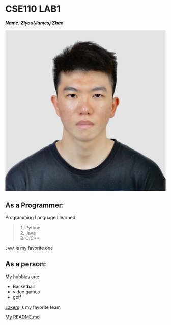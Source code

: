 # CSE110 LAB1
**_Name: Ziyou(James) Zhao_**

![image](https://github.com/Jameszzyyyyy/CSE110SP23/blob/main/pic.jpeg)

## As a Programmer:
Programming Language I learned:
> 1. Python
> 2. Java
> 3. C/C++

 `JAVA` is my favorite one

## As a person:
My hubbies are:
- Basketball
- video games
- golf

[Lakers](https://www.nba.com/lakers?tmd=1) is my favorite team
 
[My README.md](/README.md)
